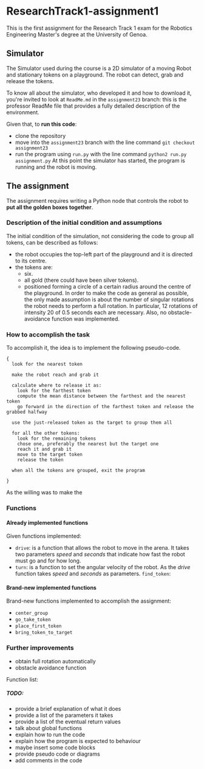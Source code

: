 # ResearchTrack1-assignment1
This is the first assignment for the Research Track 1 exam for the Robotics Engineering Master's degree at the University of Genoa.


## Simulator
The Simulator used during the course is a 2D simulator of a moving Robot and stationary tokens on a playground. The robot can detect, grab and release the tokens.

To know all about the simulator, who developed it and how to download it, you're invited to look at `ReadMe.md` in the `assignment23` branch: this is the professor ReadMe file that provides a fully detailed description of the environment.

Given that, to **run this code**:
* clone the repository
* move into the `assignment23` branch with the line command `git checkout assignment23` 
* run the program using `run.py` with the line command `python2 run.py assignment.py`
At this point the simulator has started, the program is running and the robot is moving.

## The assignment
The assignment requires writing a Python node that controls the robot to **put all the golden boxes together**. 

### Description of the initial condition and assumptions
The initial condition of the simulation, not considering the code to group all tokens, can be described as follows:
* the robot occupies the top-left part of the playground and it is directed to its centre.
* the tokens are:
  * six.
  * all gold (there could have been silver tokens).
  * positioned forming a circle of a certain radius around the centre of the playground.
In order to make the code as general as possible, the only made assumption is about the number of singular rotations the robot needs to perform a full rotation. In particular, 12 rotations of intensity 20 of 0.5 seconds each are necessary.
Also, no obstacle-avoidance function was implemented.

### How to accomplish the task



To accomplish it, the idea is to implement the following pseudo-code.
```
{
  look for the nearest token

  make the robot reach and grab it

  calculate where to release it as:
    look for the farthest token
    compute the mean distance between the farthest and the nearest token
    go forward in the direction of the farthest token and release the grabbed halfway

  use the just-released token as the target to group them all

  for all the other tokens:
    look for the remaining tokens
    chose one, preferably the nearest but the target one
    reach it and grab it
    move to the target token
    release the token

  when all the tokens are grouped, exit the program    

}
```
As the willing was to make the

### Functions

#### Already implemented functions
Given functions implemented:
* `drive`: is a function that allows the robot to move in the arena. It takes two parameters _speed_ and _seconds_ that indicate how fast the robot must go and for how long.
* `turn`: is a function to set the angular velocity of the robot. As the _drive_ function takes _speed_ and _seconds_ as parameters.
`find_token`:

#### Brand-new implemented functions
Brand-new functions implemented to accomplish the assignment:
* `center_group`
* `go_take_token`
* `place_first_token`
* `bring_token_to_target`

### Further improvements
* obtain full rotation automatically
* obstacle avoidance function


Function list:
##### TODO: 
* provide a brief explanation of what it does
* provide a list of the parameters it takes
* provide a list of the eventual return values
* talk about global functions
* explain how to run the code
* explain how the program is expected to behaviour
* maybe insert some code blocks
* provide pseudo code or diagrams
* add comments in the code





